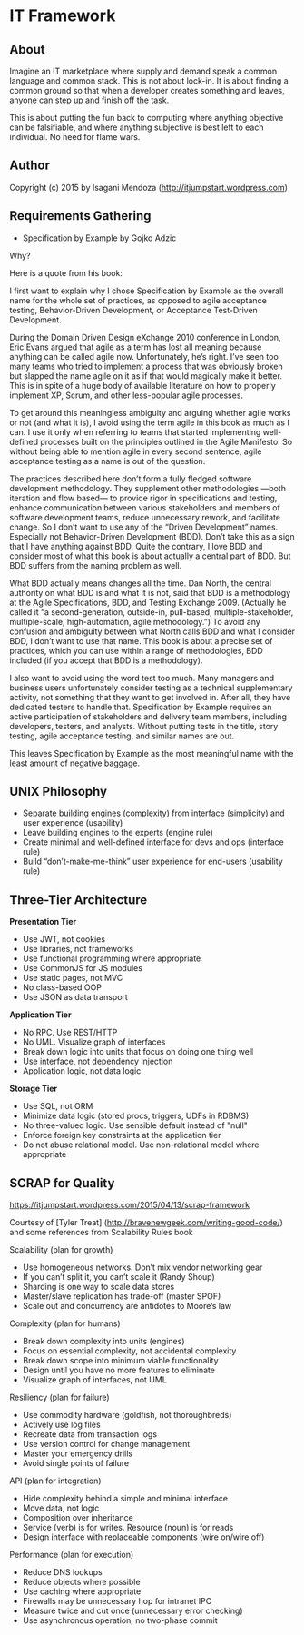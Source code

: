 IT Framework
============

<h2>About</h2>

Imagine an IT marketplace where supply and demand speak a common language and common stack. This is not about lock-in. It is about finding a common ground so that when a developer creates something and leaves, anyone can step up and finish off the task.

This is about putting the fun back to computing where anything objective can be falsifiable, and where anything subjective is best left to each individual. No need for flame wars.

<h2>Author</h2>

Copyright (c) 2015 by Isagani Mendoza (http://itjumpstart.wordpress.com)


<h2>Requirements Gathering</h2>

- Specification by Example by Gojko Adzic

Why?

Here is a quote from his book:

I first want to explain why I chose Specification by Example as the overall name for the whole set of practices, as opposed to agile acceptance testing, Behavior-Driven Development, or Acceptance Test-Driven Development.

During the Domain Driven Design eXchange 2010 conference in London, Eric Evans argued that  agile  as a term has lost all meaning because anything can be called agile now. Unfortunately, he’s right. I’ve seen too many teams who tried to implement a process that was obviously broken but slapped the name agile  on it as if that would magically make it better. This is in spite of a huge body of available literature on how to properly implement XP, Scrum, and other less-popular agile processes.

To get around this meaningless ambiguity and arguing whether agile works or not (and what it is), I avoid using the term  agile  in this book as much as I can. I use it only when referring to teams that started implementing well-defined processes built on the principles outlined in the Agile Manifesto. So without being able to mention agile in every second sentence, agile acceptance testing as a name is out of the question.

The practices described here don’t form a fully fledged software development methodology. They supplement other methodologies —both iteration and flow based— to provide rigor in specifications and testing, enhance communication between various stakeholders and members of software development teams, reduce unnecessary rework, and facilitate change. So I don’t want to use any of the “Driven Development” names. Especially not Behavior-Driven Development (BDD). Don’t take this as a sign that I have anything against BDD. Quite the contrary, I love BDD and consider most of what this book is about actually a central part of BDD. But BDD suffers from the naming problem as well.

What BDD actually means changes all the time. Dan North, the central authority on what BDD is and what it is not, said that BDD is a  methodology  at the Agile Specifications, BDD, and Testing Exchange 2009. (Actually he called it “a second-generation, outside-in, pull-based, multiple-stakeholder, multiple-scale, high-automation, agile methodology.”) To avoid any confusion and ambiguity between what North calls BDD and what I consider BDD, I don’t want to use that name. This book is about a precise set of practices, which you can use within a range of methodologies, BDD included (if you accept that BDD is a methodology).

I also want to avoid using the word  test  too much. Many managers and business users unfortunately consider testing as a technical supplementary activity, not something that they want to get involved in. After all, they have dedicated testers to handle that. Specification by Example requires an active participation of stakeholders and delivery team members, including developers, testers, and analysts. Without putting  tests  in the
title, story testing, agile acceptance testing, and similar names are out.

This leaves Specification by Example as the most meaningful name with the least amount of negative baggage.


<h2>UNIX Philosophy</h2>


- Separate building engines (complexity) from interface (simplicity) and user experience (usability)
- Leave building engines to the experts (engine rule)
- Create minimal and well-defined interface for devs and ops (interface rule)
- Build “don’t-make-me-think” user experience for end-users (usability rule)


<h2>Three-Tier Architecture</h2>


**Presentation Tier**

- Use JWT, not cookies
- Use libraries, not frameworks
- Use functional programming where appropriate
- Use CommonJS for JS modules
- Use static pages, not MVC
- No class-based OOP
- Use JSON as data transport

**Application Tier**

- No RPC. Use REST/HTTP
- No UML. Visualize graph of interfaces
- Break down logic into units that focus on doing one thing well
- Use interface, not dependency injection
- Application logic, not data logic

**Storage Tier**

- Use SQL, not ORM
- Minimize data logic (stored procs, triggers, UDFs in RDBMS)
- No three-valued logic. Use sensible default instead of "null"
- Enforce foreign key constraints at the application tier
- Do not abuse relational model. Use non-relational model where appropriate


<h2>SCRAP for Quality</h2>

https://itjumpstart.wordpress.com/2015/04/13/scrap-framework

Courtesy of [Tyler Treat] (http://bravenewgeek.com/writing-good-code/) and some references from Scalability Rules book

Scalability (plan for growth)

- Use homogeneous networks. Don’t mix vendor networking gear
- If you can’t split it, you can’t scale it (Randy Shoup)
- Sharding is one way to scale data stores
- Master/slave replication has trade-off (master SPOF)
- Scale out and concurrency are antidotes to Moore’s law

Complexity (plan for humans)

- Break down complexity into units (engines)
- Focus on essential complexity, not accidental complexity
- Break down scope into minimum viable functionality
- Design until you have no more features to eliminate
- Visualize graph of interfaces, not UML

Resiliency (plan for failure)

- Use commodity hardware (goldfish, not thoroughbreds)
- Actively use log files
- Recreate data from transaction logs
- Use version control for change management
- Master your emergency drills
- Avoid single points of failure

 

API (plan for integration)

- Hide complexity behind a simple and minimal interface
- Move data, not logic
- Composition over inheritance
- Service (verb) is for writes. Resource (noun) is for reads
- Design interface with replaceable components (wire on/wire off)

Performance (plan for execution)

- Reduce DNS lookups
- Reduce objects where possible
- Use caching where appropriate
- Firewalls may be unnecessary hop for intranet IPC
- Measure twice and cut once (unnecessary error checking)
- Use asynchronous operation, no two-phase commit
